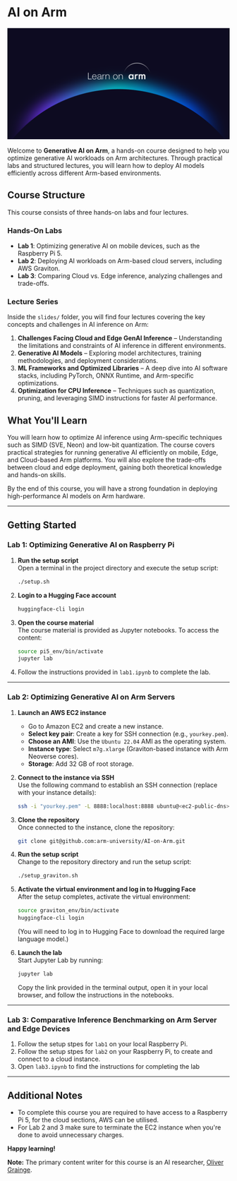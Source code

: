 # **AI on Arm**

![learn_on_arm](./img/Learn%20on%20Arm_banner.png)

Welcome to **Generative AI on Arm**, a hands-on course designed to help you optimize generative AI workloads on Arm architectures. Through practical labs and structured lectures, you will learn how to deploy AI models efficiently across different Arm-based environments.

## Course Structure

This course consists of three hands-on labs and four lectures.

### Hands-On Labs
- **Lab 1**: Optimizing generative AI on mobile devices, such as the Raspberry Pi 5.
- **Lab 2**: Deploying AI workloads on Arm-based cloud servers, including AWS Graviton.
- **Lab 3**: Comparing Cloud vs. Edge inference, analyzing challenges and trade-offs.

### Lecture Series
Inside the `slides/` folder, you will find four lectures covering the key concepts and challenges in AI inference on Arm:

1. **Challenges Facing Cloud and Edge GenAI Inference** – Understanding the limitations and constraints of AI inference in different environments.
2. **Generative AI Models** – Exploring model architectures, training methodologies, and deployment considerations.
3. **ML Frameworks and Optimized Libraries** – A deep dive into AI software stacks, including PyTorch, ONNX Runtime, and Arm-specific optimizations.
4. **Optimization for CPU Inference** – Techniques such as quantization, pruning, and leveraging SIMD instructions for faster AI performance.

## What You'll Learn

You will learn how to optimize AI inference using Arm-specific techniques such as SIMD (SVE, Neon) and low-bit quantization. The course covers practical strategies for running generative AI efficiently on mobile, Edge, and Cloud-based Arm platforms. You will also explore the trade-offs between cloud and edge deployment, gaining both theoretical knowledge and hands-on skills.

By the end of this course, you will have a strong foundation in deploying high-performance AI models on Arm hardware.


---

## **Getting Started**

### **Lab 1: Optimizing Generative AI on Raspberry Pi**

1. **Run the setup script**  
   Open a terminal in the project directory and execute the setup script:  
   ```bash
   ./setup.sh
   ```
2. **Login to a Hugging Face account**
   ```bash
   huggingface-cli login
   ```
3. **Open the course material**  
   The course material is provided as Jupyter notebooks. To access the content:
   ```bash
   source pi5_env/bin/activate
   jupyter lab
   ```

4. Follow the instructions provided in `lab1.ipynb` to complete the lab.

---

### **Lab 2: Optimizing Generative AI on Arm Servers**

1. **Launch an AWS EC2 instance**  
   - Go to Amazon EC2 and create a new instance.
   - **Select key pair**: Create a key for SSH connection (e.g., `yourkey.pem`).
   - **Choose an AMI**: Use the `Ubuntu 22.04` AMI as the operating system.
   - **Instance type**: Select `m7g.xlarge` (Graviton-based instance with Arm Neoverse cores).
   - **Storage**: Add 32 GB of root storage.

2. **Connect to the instance via SSH**  
   Use the following command to establish an SSH connection (replace with your instance details):
   ```bash
   ssh -i "yourkey.pem" -L 8888:localhost:8888 ubuntu@<ec2-public-dns>
   ```

3. **Clone the repository**  
   Once connected to the instance, clone the repository:
   ```bash
   git clone git@github.com:arm-university/AI-on-Arm.git
   ```

4. **Run the setup script**  
   Change to the repository directory and run the setup script:
   ```bash
   ./setup_graviton.sh
   ```

5. **Activate the virtual environment and log in to Hugging Face**  
   After the setup completes, activate the virtual environment:
   ```bash
   source graviton_env/bin/activate
   huggingface-cli login
   ```
   (You will need to log in to Hugging Face to download the required large language model.)

6. **Launch the lab**  
   Start Jupyter Lab by running:
   ```bash
   jupyter lab
   ```
   Copy the link provided in the terminal output, open it in your local browser, and follow the instructions in the notebooks.

---

### **Lab 3: Comparative Inference Benchmarking on Arm Server and Edge Devices**

1. Follow the setup stpes for `lab1` on your local Raspberry Pi.
2. Follow the setup stpes for `lab2` on your Raspberry Pi, to create and connect to a cloud instance.
3. Open `lab3.ipynb` to find the instructions for completing the lab 

---

## **Additional Notes**
- To complete this course you are required to have access to a Raspberry Pi 5, for the cloud sections, AWS can be utilised. 
- For Lab 2 and 3 make sure to terminate the EC2 instance when you're done to avoid unnecessary charges.

**Happy learning!**

**Note:** The primary content writer for this course is an AI researcher, [Oliver Grainge](https://github.com/OliverGrainge).
